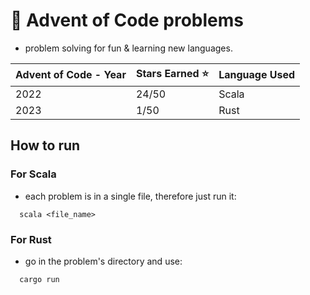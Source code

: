 # 🎄 Advent of Code problems

- problem solving for fun & learning new languages.

| Advent of Code - Year | Stars Earned :star: | Language Used |
|------------------------|--------------|---------------------|
| 2022                   |  24/50       |       Scala         |
| 2023                   | 1/50         |       Rust          |

## How to run

### For Scala

- each problem is in a single file, therefore just run it:
```
  scala <file_name>
```

### For Rust

- go in the problem's directory and use:
```
  cargo run
```
